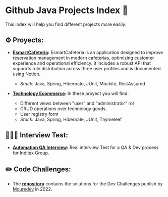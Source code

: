# Github Java Projects Index 📖

This index will help you find different projects more easily:

## ⚙️ Proyects: 

 - **[EsmartCafeteria][5]:** EsmartCafeteria is an application designed to improve reservation management in modern cafeterias, optimizing customer experience and operational efficiency. It includes a robust API that supports role distribution across three user profiles and is documented using Notion.
    * *Stack:* Java, Spring, Hibernate, JUnit, Mockito, RestAssured

 - **[Technology Ecommerce][1]:** In these proyect you will find:
    * Different views between "user" and "administrator" rol
    * CRUD operations over technology goods. 
    * User registry form
    * *Stack:* Java, Spring, Hibernate, JUnit, Thymeleef



## 👷🏼‍♂️ Interview Test: 

- **[Automation QA Interview][2]:** Real interview Test for a QA & Dev process for Inditex Group. 

## ✏️ Code Challenges:

- The **[repository][4]** contains the solutions for the Dev Challenges publish by [Mouredev][3] in 2022.




[1]: https://github.com/esmartdie/Spring_Ecommerce
[2]: https://github.com/esmartdie/QA_Engineer_Interview
[3]: https://github.com/mouredev
[4]: https://github.com/esmartdie/Dev_Challenges_2022
[5]: https://github.com/esmartdie/EsmartCafeteria
